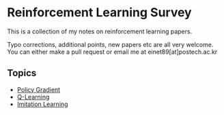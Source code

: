 # Reinforcement Learning Survey

This is a collection of my notes on reinforcement learning papers.

Typo corrections, additional points, new papers etc are all very welcome. You can either make a pull request or email me at einet89[at]postech.ac.kr


## Topics

- [Policy Gradient](https://github.com/yoonholee/Reinforcement-Learning-Survey/blob/master/policy_gradient.md)
- [Q-Learning](https://github.com/yoonholee/Reinforcement-Learning-Survey/blob/master/q_learning.md)
- [Imitation Learning](https://github.com/yoonholee/Reinforcement-Learning-Survey/blob/master/imitation_learning.md)
